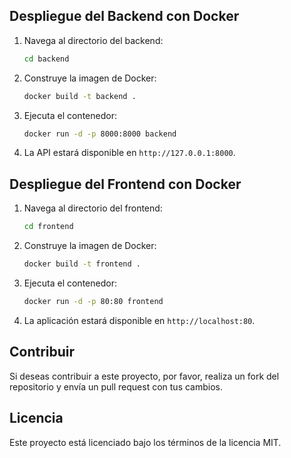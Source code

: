 
## Despliegue del Backend con Docker

1. Navega al directorio del backend:

    ```bash
    cd backend
    ```

2. Construye la imagen de Docker:

    ```bash
    docker build -t backend .
    ```

3. Ejecuta el contenedor:

    ```bash
    docker run -d -p 8000:8000 backend
    ```

4. La API estará disponible en `http://127.0.0.1:8000`.

## Despliegue del Frontend con Docker

1. Navega al directorio del frontend:

    ```bash
    cd frontend
    ```

2. Construye la imagen de Docker:

    ```bash
    docker build -t frontend .
    ```

3. Ejecuta el contenedor:

    ```bash
    docker run -d -p 80:80 frontend
    ```

4. La aplicación estará disponible en `http://localhost:80`.

## Contribuir

Si deseas contribuir a este proyecto, por favor, realiza un fork del repositorio y envía un pull request con tus cambios.

## Licencia

Este proyecto está licenciado bajo los términos de la licencia MIT.

